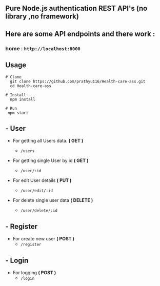## Pure Node.js authentication REST API's (no library ,no framework)
## Here are some API endpoints and there work :

### home : `http://localhost:8000`
## Usage

```
# Clone
  git clone https://github.com/prathyu116/Health-care-ass.git
  cd Health-care-ass
  
# Install
  npm install

# Run
 npm start
```

## - User

- For getting all Users data. **( GET )**
  - `/users`
- For getting single User by id **( GET )**
  - `/user/:id`

- For edit User details **( PUT )**
  - `/user/edit/:id`

- For delete single user data **( DELETE )**
    - `/user/delete/:id`

## - Register

- For create new user **( POST )**
  - `/register`

## - Login

- For logging **( POST )**
  - `/login`


